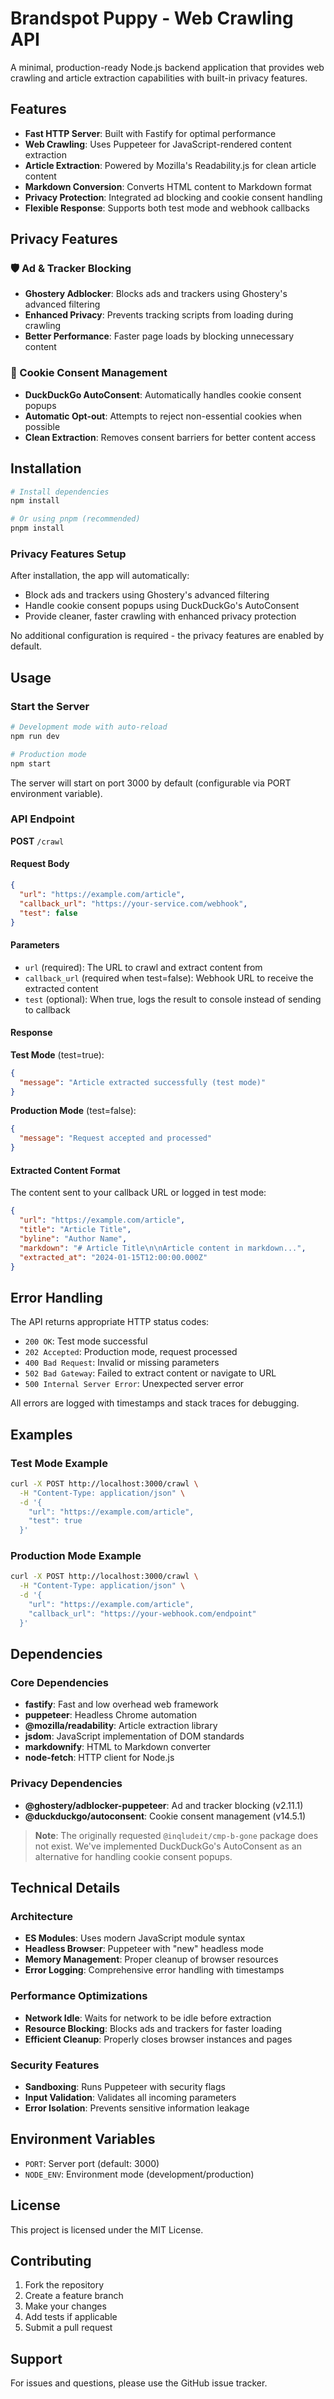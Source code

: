 # Brandspot Puppy - Web Crawling API

A minimal, production-ready Node.js backend application that provides web crawling and article extraction capabilities with built-in privacy features.

## Features

- **Fast HTTP Server**: Built with Fastify for optimal performance
- **Web Crawling**: Uses Puppeteer for JavaScript-rendered content extraction
- **Article Extraction**: Powered by Mozilla's Readability.js for clean article content
- **Markdown Conversion**: Converts HTML content to Markdown format
- **Privacy Protection**: Integrated ad blocking and cookie consent handling
- **Flexible Response**: Supports both test mode and webhook callbacks

## Privacy Features

### 🛡️ Ad & Tracker Blocking
- **Ghostery Adblocker**: Blocks ads and trackers using Ghostery's advanced filtering
- **Enhanced Privacy**: Prevents tracking scripts from loading during crawling
- **Better Performance**: Faster page loads by blocking unnecessary content

### 🍪 Cookie Consent Management
- **DuckDuckGo AutoConsent**: Automatically handles cookie consent popups
- **Automatic Opt-out**: Attempts to reject non-essential cookies when possible
- **Clean Extraction**: Removes consent barriers for better content access

## Installation

```bash
# Install dependencies
npm install

# Or using pnpm (recommended)
pnpm install
```

### Privacy Features Setup

After installation, the app will automatically:
- Block ads and trackers using Ghostery's advanced filtering
- Handle cookie consent popups using DuckDuckGo's AutoConsent
- Provide cleaner, faster crawling with enhanced privacy protection

No additional configuration is required - the privacy features are enabled by default.

## Usage

### Start the Server

```bash
# Development mode with auto-reload
npm run dev

# Production mode
npm start
```

The server will start on port 3000 by default (configurable via PORT environment variable).

### API Endpoint

**POST** `/crawl`

#### Request Body

```json
{
  "url": "https://example.com/article",
  "callback_url": "https://your-service.com/webhook",
  "test": false
}
```

#### Parameters

- `url` (required): The URL to crawl and extract content from
- `callback_url` (required when test=false): Webhook URL to receive the extracted content
- `test` (optional): When true, logs the result to console instead of sending to callback

#### Response

**Test Mode** (test=true):
```json
{
  "message": "Article extracted successfully (test mode)"
}
```

**Production Mode** (test=false):
```json
{
  "message": "Request accepted and processed"
}
```

#### Extracted Content Format

The content sent to your callback URL or logged in test mode:

```json
{
  "url": "https://example.com/article",
  "title": "Article Title",
  "byline": "Author Name",
  "markdown": "# Article Title\n\nArticle content in markdown...",
  "extracted_at": "2024-01-15T12:00:00.000Z"
}
```

## Error Handling

The API returns appropriate HTTP status codes:

- `200 OK`: Test mode successful
- `202 Accepted`: Production mode, request processed
- `400 Bad Request`: Invalid or missing parameters
- `502 Bad Gateway`: Failed to extract content or navigate to URL
- `500 Internal Server Error`: Unexpected server error

All errors are logged with timestamps and stack traces for debugging.

## Examples

### Test Mode Example

```bash
curl -X POST http://localhost:3000/crawl \
  -H "Content-Type: application/json" \
  -d '{
    "url": "https://example.com/article",
    "test": true
  }'
```

### Production Mode Example

```bash
curl -X POST http://localhost:3000/crawl \
  -H "Content-Type: application/json" \
  -d '{
    "url": "https://example.com/article",
    "callback_url": "https://your-webhook.com/endpoint"
  }'
```

## Dependencies

### Core Dependencies
- **fastify**: Fast and low overhead web framework
- **puppeteer**: Headless Chrome automation
- **@mozilla/readability**: Article extraction library
- **jsdom**: JavaScript implementation of DOM standards
- **markdownify**: HTML to Markdown converter
- **node-fetch**: HTTP client for Node.js

### Privacy Dependencies
- **@ghostery/adblocker-puppeteer**: Ad and tracker blocking (v2.11.1)
- **@duckduckgo/autoconsent**: Cookie consent management (v14.5.1)

> **Note**: The originally requested `@inqludeit/cmp-b-gone` package does not exist. We've implemented DuckDuckGo's AutoConsent as an alternative for handling cookie consent popups.

## Technical Details

### Architecture
- **ES Modules**: Uses modern JavaScript module syntax
- **Headless Browser**: Puppeteer with "new" headless mode
- **Memory Management**: Proper cleanup of browser resources
- **Error Logging**: Comprehensive error handling with timestamps

### Performance Optimizations
- **Network Idle**: Waits for network to be idle before extraction
- **Resource Blocking**: Blocks ads and trackers for faster loading
- **Efficient Cleanup**: Properly closes browser instances and pages

### Security Features
- **Sandboxing**: Runs Puppeteer with security flags
- **Input Validation**: Validates all incoming parameters
- **Error Isolation**: Prevents sensitive information leakage

## Environment Variables

- `PORT`: Server port (default: 3000)
- `NODE_ENV`: Environment mode (development/production)

## License

This project is licensed under the MIT License.

## Contributing

1. Fork the repository
2. Create a feature branch
3. Make your changes
4. Add tests if applicable
5. Submit a pull request

## Support

For issues and questions, please use the GitHub issue tracker. 